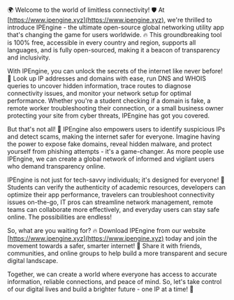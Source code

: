 🌍 Welcome to the world of limitless connectivity! 🛡️ At [https://www.ipengine.xyz](https://www.ipengine.xyz), we're thrilled to introduce IPEngine - the ultimate open-source global networking utility app that's changing the game for users worldwide. 🔥 This groundbreaking tool is 100% free, accessible in every country and region, supports all languages, and is fully open-sourced, making it a beacon of transparency and inclusivity.

With IPEngine, you can unlock the secrets of the internet like never before! 📡 Look up IP addresses and domains with ease, run DNS and WHOIS queries to uncover hidden information, trace routes to diagnose connectivity issues, and monitor your network setup for optimal performance. Whether you're a student checking if a domain is fake, a remote worker troubleshooting their connection, or a small business owner protecting your site from cyber threats, IPEngine has got you covered.

But that's not all! 🚀 IPEngine also empowers users to identify suspicious IPs and detect scams, making the internet safer for everyone. Imagine having the power to expose fake domains, reveal hidden malware, and protect yourself from phishing attempts - it's a game-changer. As more people use IPEngine, we can create a global network of informed and vigilant users who demand transparency online.

IPEngine is not just for tech-savvy individuals; it's designed for everyone! 🌈 Students can verify the authenticity of academic resources, developers can optimize their app performance, travelers can troubleshoot connectivity issues on-the-go, IT pros can streamline network management, remote teams can collaborate more effectively, and everyday users can stay safe online. The possibilities are endless!

So, what are you waiting for? 🔥 Download IPEngine from our website [https://www.ipengine.xyz](https://www.ipengine.xyz) today and join the movement towards a safer, smarter internet! 💪 Share it with friends, communities, and online groups to help build a more transparent and secure digital landscape.

Together, we can create a world where everyone has access to accurate information, reliable connections, and peace of mind. So, let's take control of our digital lives and build a brighter future - one IP at a time! 🌟
